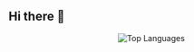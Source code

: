 ## Hi there 👋

<div align="center">

  <img src="https://github-readme-stats.vercel.app/api/top-langs/?username=SiddhantaDutta&theme=midnight-red&langs_count=8" alt="Top Languages" />
</div>



<!--
**SiddhantaDutta/SiddhantaDutta** is a ✨ _special_ ✨ repository because its `README.md` (this file) appears on your GitHub profile.

Here are some ideas to get you started:

- 🔭 I’m currently working on ...
- 🌱 I’m currently learning ...
- 👯 I’m looking to collaborate on ...
- 🤔 I’m looking for help with ...
- 💬 Ask me about ...
- 📫 How to reach me: ...
- 😄 Pronouns: ...
- ⚡ Fun fact: ...
-->
